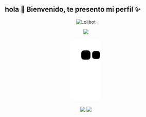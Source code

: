 ## hola 👋 Bienvenido, te presento mi perfil ✨

<p align="center"><img title="Lolibot" src="https://78.media.tumblr.com/10275a23919ec5643d8cec044cb76df4/tumblr_p3izpzoiyu1vkfsowo1_400.gif"></p>

<div align="center">
  <a href="https://github.com/elrebelde21">
  <img height="180em" src="https://github-readme-stats.vercel.app/api?username=elrebelde21&show_icons=true&theme=dracula&include_all_commits=true&count_private=true"/>

![Snake animation](https://github.com/GataNina-Li/GataNina-Li/blob/output/github-contribution-grid-snake.svg)
</div>

<!--
**elrebelde21/elrebelde21** is a ✨ _special_ ✨ repository because its `README.md` (this file) appears on your GitHub profile.

Here are some ideas to get you started:

- 🔭 I’m currently working on ...
- 🌱 I’m currently learning ...
- 👯 I’m looking to collaborate on ...
- 🤔 I’m looking for help with ...
- 💬 Ask me about ...
- 📫 How to reach me: ...
- 😄 Pronouns: ...
- ⚡ Fun fact: ...
-->

<div align="center"> 
<a href="https://facebook.com/groups/872989990425789/" target="_blank"><img src="https://img.shields.io/badge/Facebook-1877F2?style=for-the-badge&logo=facebook&logoColor=white" target="_blank"></a>
<a href="https://www.youtube.com/@TheLoliBot-MD" target="_blank"><img src="https://img.shields.io/badge/YouTube-FF0000?style=for-the-badge&logo=youtube&logoColor=white" target="_blank"></a>
</div>
